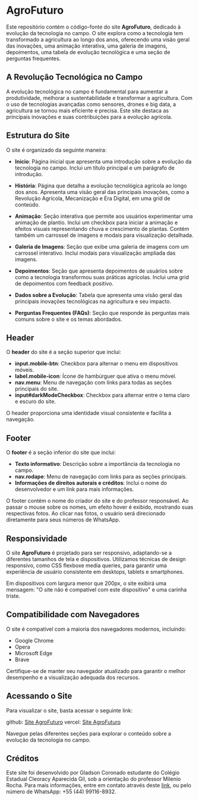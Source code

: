 # AgroFuturo

Este repositório contém o código-fonte do site **AgroFuturo**, dedicado à evolução da tecnologia no campo. O site explora como a tecnologia tem transformado a agricultura ao longo dos anos, oferecendo uma visão geral das inovações, uma animação interativa, uma galeria de imagens, depoimentos, uma tabela de evolução tecnológica e uma seção de perguntas frequentes.

## A Revolução Tecnológica no Campo

A evolução tecnológica no campo é fundamental para aumentar a produtividade, melhorar a sustentabilidade e transformar a agricultura. Com o uso de tecnologias avançadas como sensores, drones e big data, a agricultura se tornou mais eficiente e precisa. Este site destaca as principais inovações e suas contribuições para a evolução agrícola.

## Estrutura do Site

O site é organizado da seguinte maneira:

- **Inicio**: Página inicial que apresenta uma introdução sobre a evolução da tecnologia no campo. Inclui um título principal e um parágrafo de introdução.

- **História**: Página que detalha a evolução tecnológica agrícola ao longo dos anos. Apresenta uma visão geral das principais inovações, como a Revolução Agrícola, Mecanização e Era Digital, em uma grid de conteúdo.

- **Animação**: Seção interativa que permite aos usuários experimentar uma animação de plantio. Inclui um checkbox para iniciar a animação e efeitos visuais representando chuva e crescimento de plantas. Contém também um carrossel de imagens e modais para visualização detalhada.

- **Galeria de Imagens**: Seção que exibe uma galeria de imagens com um carrossel interativo. Inclui modais para visualização ampliada das imagens.

- **Depoimentos**: Seção que apresenta depoimentos de usuários sobre como a tecnologia transformou suas práticas agrícolas. Inclui uma grid de depoimentos com feedback positivo.

- **Dados sobre a Evolução**: Tabela que apresenta uma visão geral das principais inovações tecnológicas na agricultura e seu impacto.

- **Perguntas Frequentes (FAQs)**: Seção que responde às perguntas mais comuns sobre o site e os temas abordados.

## Header

O **header** do site é a seção superior que inclui:
- **input.mobile-btn**: Checkbox para alternar o menu em dispositivos móveis.
- **label.mobile-icon**: Ícone de hambúrguer que ativa o menu móvel.
- **nav.menu**: Menu de navegação com links para todas as seções principais do site.
- **input#darkModeCheckbox**: Checkbox para alternar entre o tema claro e escuro do site.

O header proporciona uma identidade visual consistente e facilita a navegação.

## Footer

O **footer** é a seção inferior do site que inclui:
- **Texto informativo**: Descrição sobre a importância da tecnologia no campo.
- **nav.rodape**: Menu de navegação com links para as seções principais.
- **Informações de direitos autorais e créditos**: Inclui o nome do desenvolvedor e um link para mais informações.

O footer contém o nome do criador do site e do professor responsável. Ao passar o mouse sobre os nomes, um efeito hover é exibido, mostrando suas respectivas fotos. Ao clicar nas fotos, o usuário será direcionado diretamente para seus números de WhatsApp.

## Responsividade

O site **AgroFuturo** é projetado para ser responsivo, adaptando-se a diferentes tamanhos de tela e dispositivos. Utilizamos técnicas de design responsivo, como CSS  flexboxe media queries, para garantir uma experiência de usuário consistente em desktops, tablets e smartphones.

Em dispositivos com largura menor que 200px, o site exibirá uma mensagem: "O site não é compatível com este dispositivo" e uma carinha triste.

## Compatibilidade com Navegadores

O site é compatível com a maioria dos navegadores modernos, incluindo:
- Google Chrome
- Opera
- Microsoft Edge
- Brave

Certifique-se de manter seu navegador atualizado para garantir o melhor desempenho e a visualização adequada dos recursos.

## Acessando o Site

Para visualizar o site, basta acessar o seguinte link:

github: [Site AgroFuturo](https://gladson623.github.io/Agrinho2024/)
vercel: [Site AgroFuturo](https://agrinho2024-lilac.vercel.app/)

Navegue pelas diferentes seções para explorar o conteúdo sobre a evolução da tecnologia no campo.

## Créditos

Este site foi desenvolvido por Gladson Coronado estudante do Colégio Estadual Cleoracy Aparecida Gil, sob a orientação do professor Milenio Rocha. Para mais informações, entre em contato através deste [link](https://api.whatsapp.com/send?phone=5544991168932), ou pelo número de WhatsApp: +55 (44) 99116-8932.

